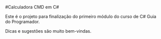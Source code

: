#Calculadora CMD em C#

Este é o projeto para finalização do primeiro módulo do curso de C# Guia do Programador.

Dicas e sugestões são muito bem-vindas.